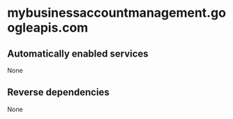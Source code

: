 # mybusinessaccountmanagement.googleapis.com

## Automatically enabled services

None

## Reverse dependencies

None
